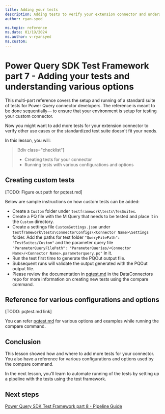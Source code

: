 ```yaml
---
title: Adding your tests
description: Adding tests to verify your extension connector and understanding various options while working with the test framework
author: ryan-syed

ms.topic: reference
ms.date: 01/19/2024
ms.author: v-ryansyed
ms.custom:
---
```


# Power Query SDK Test Framework part 7 - Adding your tests and understanding various options

This multi-part reference covers the setup and running of a standard suite of tests for Power Query connector developers. The reference is meant to be done sequentially&mdash; to ensure that your environment is setup for testing your custom connector.

Now you might want to add more tests for your extension connector to verify other use cases or the standardized test suite doesn't fit your needs.

In this lesson, you will:

> [!div class="checklist"]
>
> * Creating tests for your connector
> * Running tests with various configurations and options

## Creating custom tests

[TODO: Figure out path for pqtest.md]

Below are sample instructions on how custom tests can be added:

* Create a `Custom` folder under `testframework\tests\TesSuites`.
* Create a PQ file with the M Query that needs to be tested and place it in the `Custom` directory.
* Create a settings file `CustomSettings.json` under `testframework\tests\ConnectorConfigs\<Connector Name>\Settings` folder. Add the paths for test folder `"QueryFilePath": "TestSuites/Custom"` and the parameter query file `"ParameterQueryFilePath": "ParameterQueries/<Connector Name>/<Connector Name>.parameterquery.pq"` in it.
* Run the test first time to generate the PQOut output file.
* Subsequent runs will validate the output generated with the PQOut output file.
* Please review the documentation in [pqtest.md](https://dev.azure.com/powerbi/Power%20Query/_git/DataConnectors?path=/PowerQuerySDKTestFramework/docs/PowerQuerySdkTools/Tools/PQTest/pqtest.md&_a=preview&version=GBmaster) in the DataConnectors repo for more information on creating new tests using the compare command.

## Reference for various configurations and options

[TODO: pqtest.md link]

You can refer [pqtest.md]() for various options and examples while running the compare command.

## Conclusion

This lesson showed how and where to add more tests for your connector. You also have a reference for various configurations and options used by the compare command.

In the next lesson, you'll learn to automate running of the tests by setting up a pipeline with the tests using the test framework.

## Next steps

[Power Query SDK Test Framework part 8 - Pipeline Guide](../8-pipeline.md)
